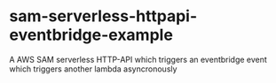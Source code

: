 # sam-serverless-httpapi-eventbridge-example
A AWS SAM serverless HTTP-API which triggers an eventbridge event which triggers another lambda asyncronously
